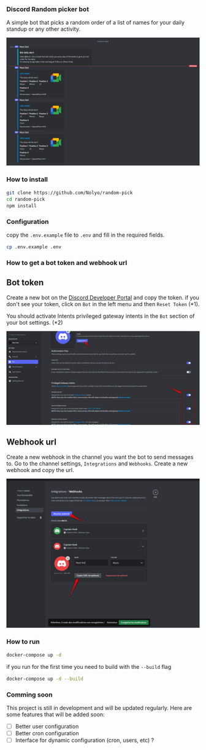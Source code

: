 ### Discord Random picker bot

A simple bot that picks a random order of a list of names for your daily standup or any other activity.

![alt text](img/preview.png)

### How to install

```bash
git clone https://github.com/Nolyo/random-pick
cd random-pick
npm install
```

### Configuration

copy the `.env.example` file to `.env` and fill in the required fields.

```bash
cp .env.example .env
```

### How to get a bot token and webhook url

## Bot token

Create a new bot on the [Discord Developer Portal](https://discord.com/developers/applications) and copy the token.
if you don't see your token, click on `Bot` in the left menu and then `Reset Token` (\*1).

You should activate Intents privileged gateway intents in the `Bot` section of your bot settings. (\*2)

![alt text](img/bot-token.png)

## Webhook url

Create a new webhook in the channel you want the bot to send messages to. Go to the channel settings, `Integrations` and `Webhooks`. Create a new webhook and copy the url.

![alt text](img/webhook.png)

### How to run

```bash
docker-compose up -d
```

if you run for the first time
you need to build with the `--build` flag

```bash
docker-compose up -d --build
```

### Comming soon

This project is still in development and will be updated regularly. Here are some features that will be added soon:

- [ ] Better user configuration
- [ ] Better cron configuration
- [ ] Interface for dynamic configuration (cron, users, etc) ?
